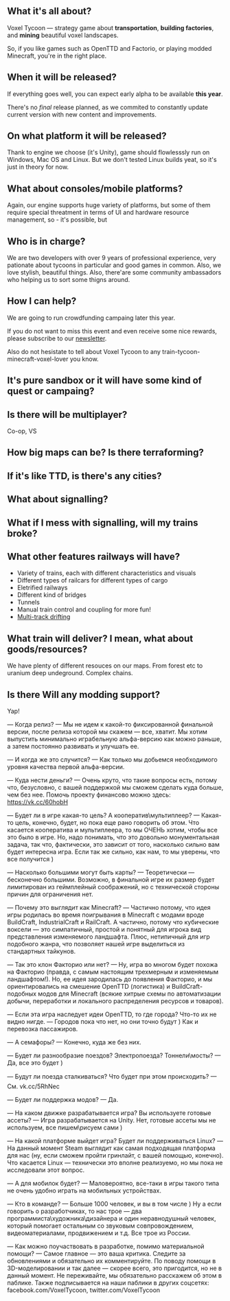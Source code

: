## What it's all about?

Voxel Tycoon — strategy game about **transportation**, **building&nbsp;factories**, and **mining** beautiful voxel landscapes.

So, if you like games such as OpenTTD and Factorio, or playing modded Minecraft, you're in the right place.

## When it will be released?

If everything goes well, you can expect early alpha to be available **this year**.

There's no *final* release planned, as we commited to constantly update current version with new content and improvements.

## On what platform it will be released?

Thank to engine we choose (it's Unity), game should flowlesssly run on Windows, Mac OS and Linux. But we don't tested Linux builds yeat,
so it's just in theory for now.

## What about consoles/mobile platforms?

Again, our engine supports huge variety of platforms, but some of them require special threatment in terms of UI and hardware resource management, so - it's possible,
but

## Who is in charge?

We are two developers with over 9 years of professional experience, very pationate about tycoons in particular and good games in common.
Also, we love stylish, beautiful things. Also, there'are some community ambassadors who helping us to sort some thigns around.

## How I can help?

We are going to run crowdfunding campaing later this year.

If you do not want to miss this event and even receive some nice rewards, please subscribe to our [newsletter]({{site.newsletter_url}}).

Also do not hesistate to tell about Voxel Tycoon to any train-tycoon-minecraft-voxel-lover you know.

## It's pure sandbox or it will have some kind of quest or campaing?

## Is there will be multiplayer?

Co-op, VS

## How big maps can be? Is there terraforming?

## If it's like TTD, is there's any cities?

## What about signalling?

## What if I mess with signalling, will my trains broke?

## What other features railways will have?

* Variety of trains, each with different characteristics and visuals
* Different types of railcars for different types of cargo
* Eletrified railways
* Different kind of bridges
* Tunnels
* Manual train control and coupling for more fun!
* [Multi-track drifting]()

## What train will deliver? I mean, what about goods/resources?

We have plenty of different resouces on our maps. From forest etc to uranium deep undeground. Complex chains.

## Is there Will any modding support?

Yap!


— Когда релиз?
— Мы не идем к какой-то фиксированной финальной версии, после релиза которой мы скажем — все, хватит. Мы хотим выпустить минимально играбельную альфа-версию как можно раньше, а затем постоянно развивать и улучшать ее.

— И когда же это случится?
— Как только мы добьемся необходимого уровня качества первой альфа-версии.

— Куда нести деньги?
— Очень круто, что такие вопросы есть, потому что, безусловно, с вашей поддержкой мы сможем сделать куда больше, чем без нее. Помочь проекту финансово можно здесь: https://vk.cc/60hobH

— Будет ли в игре какая-то цель? А кооператив\мультиплеер?
— Какая-то цель, конечно, будет, но пока еще рано говорить об этом. Что касается кооператива и мультиплеера, то мы ОЧЕНЬ хотим, чтобы все это было в игре. Но, надо понимать, что это довольно монументальная задача, так что, фактически, это зависит от того, насколько сильно вам будет интересна игра. Если так же сильно, как нам, то мы уверены, что все получится )

— Насколько большими могут быть карты?
— Теоретически — бесконечно большими. Возможно, в финальной игре их размер будет лимитирован из геймплейный соображений, но с технической стороны причин для ограничения нет.

— Почему это выглядит как Minecraft?
— Частично потому, что идея игры родилась во время поигрывания в Minecraft с модами вроде BuildCraft, IndustrialCraft и RailCraft. А частично, потому что кубические воксели — это симпатичный, простой и понятный для игрока вид представления изменяемого ландшафта. Плюс, нетипичный для игр подобного жанра, что позволяет нашей игре выделиться из стандартных тайкунов.

— Так это клон Факторио или нет?
— Ну, игра во многом будет похожа на Факторио (правда, с самым настоящим трехмерным и изменяемым ландшафтом!). Но, ее идея зародилась до появления Факторио, и мы ориентировались на смешение OpenTTD (логистика) и BuildСraft-подобных модов для Minecraft (всякие хитрые схемы по автоматизации добычи, переработки и локального распределения ресурсов и товаров).

— Если эта игра наследует идеи OpenTTD, то где города? Что-то их не видно нигде.
— Городов пока что нет, но они точно будут ) Как и перевозка пассажиров.

— А семафоры?
— Конечно, куда же без них.

— Будет ли разнообразие поездов? Электропоезда? Тоннели\мосты?
— Да, все это будет )

— Будут ли поезда сталкиваться? Что будет при этом происходить?
— См. vk.cc/5RhNec

— Будет ли поддержка модов?
— Да.

— На каком движке разрабатывается игра? Вы используете готовые ассеты?
— Игра разрабатывается на Unity. Нет, готовые ассеты мы не используем, все пишем\рисуем сами )

— На какой платформе выйдет игра? Будет ли поддерживаться Linux?
— На данный момент Steam выглядит как самая подходящая платформа для нас (ну, если сможем пройти гринлайт, с вашей помощью, конечно). Что касается Linux — технически это вполне реализуемо, но мы пока не исследовали этот вопрос. 

— А для мобилок будет?
— Маловероятно, все-таки в игры такого типа не очень удобно играть на мобильных устройствах.

— Кто в команде?
— Больше 1000 человек, и вы в том числе ) Ну а если говорить о разработчиках, то нас трое — два программиста\художника\дизайнера и один неравнодушный человек, который помогает остальным со звуковым совпровождением, видеоматериалами, продвижением и т.д. Все трое из России.

— Как можно поучаствовать в разработке, помимо материальной помощи?
— Самое главное — это ваша критика. Следите за обновлениями и обязательно их комментируйте. По поводу помощи в 3D-моделировании и так далее — скорее всего, это пригодится, но не в данный момент. Не переживайте, мы обязательно расскажем об этом в паблике. Также подписывается на наши паблики в других соцсетях: facebook.com/VoxelTycoon, twitter.com/VoxelTycoon 
